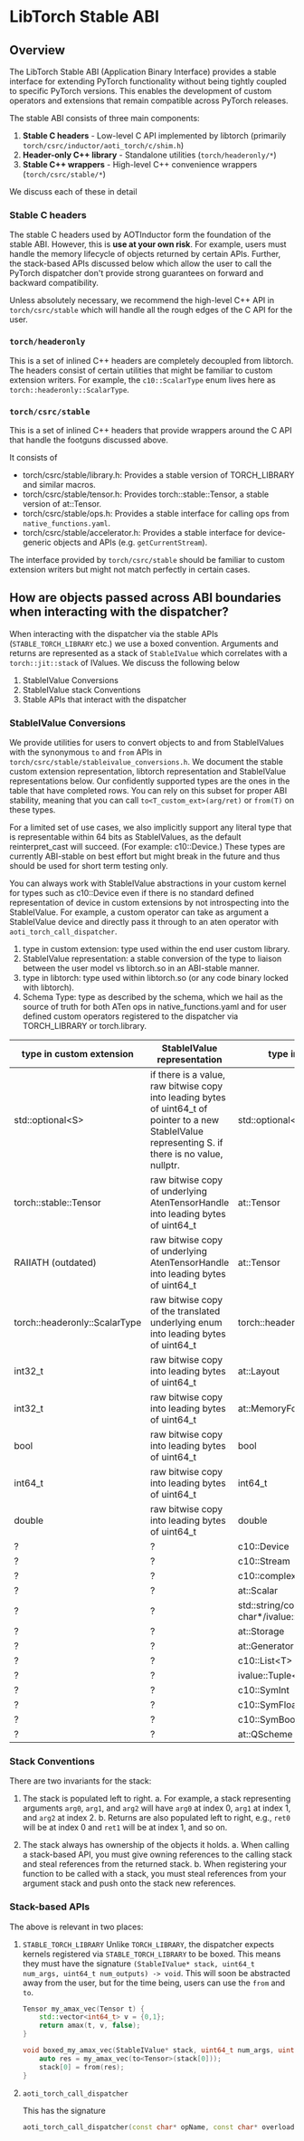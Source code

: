 # LibTorch Stable ABI

## Overview

The LibTorch Stable ABI (Application Binary Interface) provides a stable interface for extending PyTorch functionality without being tightly coupled to specific PyTorch versions. This enables the development of custom operators and extensions that remain compatible across PyTorch releases.

The stable ABI consists of three main components:

1. **Stable C headers** - Low-level C API implemented by libtorch (primarily `torch/csrc/inductor/aoti_torch/c/shim.h`)
2. **Header-only C++ library** - Standalone utilities (`torch/headeronly/*`)
3. **Stable C++ wrappers** - High-level C++ convenience wrappers (`torch/csrc/stable/*`)

We discuss each of these in detail

### Stable C headers

The stable C headers used by AOTInductor form the foundation of the stable ABI. However, this is **use at your own risk**. For example, users must handle the memory lifecycle of objects returned by certain APIs.
 Further, the stack-based APIs discussed below which allow the user to call the PyTorch dispatcher don't provide strong guarantees on forward and backward compatibility.

Unless absolutely necessary, we recommend the high-level C++ API in `torch/csrc/stable`
which will handle all the rough edges of the C API for the user.

### `torch/headeronly`

This is a set of inlined C++ headers are completely decoupled from libtorch. The headers consist of certain utilities that might be familiar to custom extension writers. For example, the
`c10::ScalarType` enum lives here as `torch::headeronly::ScalarType`.

### `torch/csrc/stable`

This is a set of inlined C++ headers that provide wrappers around the C API that handle the footguns
discussed above.

It consists of

- torch/csrc/stable/library.h: Provides a stable version of TORCH_LIBRARY and similar macros.
- torch/csrc/stable/tensor.h: Provides torch::stable::Tensor, a stable version of at::Tensor.
- torch/csrc/stable/ops.h: Provides a stable interface for calling ops from `native_functions.yaml`.
- torch/csrc/stable/accelerator.h: Provides a stable interface for device-generic objects and APIs
(e.g. `getCurrentStream`).

The interface provided by `torch/csrc/stable` should be familiar to custom extension writers but might not match perfectly in certain cases.


## How are objects passed across ABI boundaries when interacting with the dispatcher?

When interacting with the dispatcher via the stable APIs (``STABLE_TORCH_LIBRARY`` etc.) we use a boxed convention. Arguments and returns are represented as a stack of ``StableIValue`` which correlates with a `torch::jit::stack` of IValues. We discuss the following below
1. StableIValue Conversions
2. StableIValue stack Conventions
3. Stable APIs that interact with the dispatcher

### StableIValue Conversions

We provide utilities for users to convert objects to and from StableIValues with the synonymous
`to` and `from` APIs in `torch/csrc/stable/stableivalue_conversions.h`. We document the stable custom extension representation, libtorch representation and StableIValue
representations below. Our confidently supported types are the ones in the table that have completed
rows. You can rely on this subset for proper ABI stability, meaning that you can call `to<T_custom_ext>(arg/ret)` or `from(T)` on these types.

For a limited set of use cases, we also implicitly support any literal type that is representable within 64 bits as StableIValues, as the default reinterpret_cast will succeed. (For example: c10::Device.) These types are currently ABI-stable on best effort but might break in the future and thus should be used for short term testing only.

You can always work with StableIValue abstractions in your custom kernel for types such as c10::Device even if there is no standard defined representation of device in custom extensions by not introspecting into the StableIValue. For example, a custom operator can take as argument a StableIValue device and directly pass it through to an aten operator with `aoti_torch_call_dispatcher`.


1. type in custom extension: type used within the end user custom library.
2. StableIValue representation: a stable conversion of the type to liaison between the user model vs libtorch.so in an ABI-stable manner.
3. type in libtorch: type used within libtorch.so (or any code binary locked with libtorch).
4. Schema Type: type as described by the schema, which we hail as the source of truth for both ATen ops in native_functions.yaml and for user defined custom operators registered to the dispatcher via TORCH_LIBRARY or torch.library.

|  type in custom extension    |   StableIValue representation   |   type in libtorch  |   Schema Type  |
| -------- | ------- | ------- | ------- |
| std::optional\<S> | if there is a value, raw bitwise copy into leading bytes of uint64_t of pointer to a new StableIValue representing S. if there is no value, nullptr. | std::optional\<T> | Type? |
| torch::stable::Tensor | raw bitwise copy of underlying AtenTensorHandle into leading bytes of uint64_t | at::Tensor |  Tensor |
| RAIIATH (outdated) | raw bitwise copy of underlying AtenTensorHandle into leading bytes of uint64_t | at::Tensor |  Tensor |
| torch::headeronly::ScalarType | raw bitwise copy of the translated underlying enum into leading bytes of uint64_t | torch::headeronly::ScalarType | ScalarType |
| int32_t | raw bitwise copy into leading bytes of uint64_t | at::Layout | Layout |
| int32_t | raw bitwise copy into leading bytes of uint64_t | at::MemoryFormat | MemoryFormat |
| bool | raw bitwise copy into leading bytes of uint64_t | bool | bool |
| int64_t | raw bitwise copy into leading bytes of uint64_t | int64_t | int |
| double | raw bitwise copy into leading bytes of uint64_t | double | float |
| ? | ? | c10::Device | Device |
| ? | ? | c10::Stream | Stream |
| ? | ? | c10::complex<double> | complex |
| ? | ? | at::Scalar | Scalar |
| ? | ? | std::string/const char*/ivalue::ConstantString | str |
| ? | ? | at::Storage | Storage |
| ? | ? | at::Generator | Generator |
| ? | ? | c10::List\<T> | Type[] |
| ? | ? | ivalue::Tuple\<T> | (Type, ...) |
| ? | ? | c10::SymInt | SymInt |
| ? | ? | c10::SymFloat | SymFloat |
| ? | ? | c10::SymBool | SymBool |
| ? | ? | at::QScheme | QScheme |


### Stack Conventions

There are two invariants for the stack:

1. The stack is populated left to right.
    a. For example, a stack representing arguments `arg0`, `arg1`, and `arg2` will have `arg0` at index 0, `arg1` at index 1, and `arg2` at index 2.
    b. Returns are also populated left to right, e.g., `ret0` will be at index 0 and `ret1` will be at index 1, and so on.

2. The stack always has ownership of the objects it holds.
    a. When calling a stack-based API, you must give owning references to the calling stack and steal references from the returned stack.
    b. When registering your function to be called with a stack, you must steal references from your argument stack and push onto the stack new references.

### Stack-based APIs

The above is relevant in two places:

1. `STABLE_TORCH_LIBRARY`
    Unlike `TORCH_LIBRARY`, the dispatcher expects kernels registered via `STABLE_TORCH_LIBRARY` to be boxed. This means they must have the signature `(StableIValue* stack, uint64_t num_args, uint64_t num_outputs) -> void`. This will soon be abstracted away from the user, but for the time being, users can use the `from` and `to`.

    ```cpp
    Tensor my_amax_vec(Tensor t) {
        std::vector<int64_t> v = {0,1};
        return amax(t, v, false);
    }

    void boxed_my_amax_vec(StableIValue* stack, uint64_t num_args, uint64_t num_outputs) {
        auto res = my_amax_vec(to<Tensor>(stack[0]));
        stack[0] = from(res);
    }
    ```

2. `aoti_torch_call_dispatcher`

    This has the signature
    ```cpp
    aoti_torch_call_dispatcher(const char* opName, const char* overloadName, StableIValue* stack)
    ```
